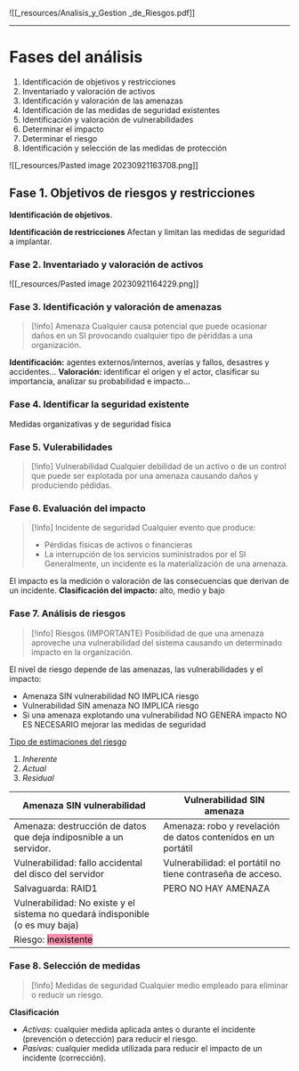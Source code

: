 ![[_resources/Analisis_y_Gestion _de_Riesgos.pdf]]

---

# Fases del análisis
1. Identificación de objetivos y restricciones
2. Inventariado y valoración de activos
3. Identificación y valoración de las amenazas
4. Identificación de las medidas de seguridad existentes
5. Identificación y valoración de vulnerabilidades
6. Determinar el impacto
7. Determinar el riesgo
8. Identificación y selección de las medidas de protección

![[_resources/Pasted image 20230921163708.png]]

## Fase 1. Objetivos de riesgos y restricciones
**Identificación de objetivos**.

**Identificación de restricciones**
Afectan y limitan las medidas de seguridad a implantar.


### Fase 2. Inventariado y valoración de activos
![[_resources/Pasted image 20230921164229.png]]

### Fase 3. Identificación y valoración de amenazas
> [!info] Amenaza
> Cualquier causa potencial que puede ocasionar daños en un SI provocando cualquier tipo de périddas a una organización.

**Identificación:** agentes externos/internos, averías y fallos, desastres y accidentes...
**Valoración:** identificar el origen y el actor, clasificar su importancia, analizar su probabilidad e impacto...

### Fase 4. Identificar la seguridad existente
Medidas organizativas y de seguridad física

### Fase 5. Vulerabilidades
> [!info] Vulnerabilidad
> Cualquier debilidad de un activo o de un control que puede ser explotada por una amenaza causando daños y produciendo pédidas.

### Fase 6. Evaluación del impacto
> [!info] Incidente de seguridad
> Cualquier evento que produce:
> - Pérdidas físicas de activos o financieras
> - La interrupción de los servicios suministrados por el SI
> Generalmente, un incidente es la materialización de una amenaza.

El impacto es la medición o valoración de las consecuencias que derivan de un incidente.
**Clasificación del impacto:** alto, medio y bajo
### Fase 7. Análisis de riesgos
> [!info] Riesgos (IMPORTANTE)
> Posibilidad de que una amenaza aproveche una vulnerabilidad del sistema causando un determinado impacto en la organización.

El nivel de riesgo depende de las amenazas, las vulnerabilidades y el impacto:
- Amenaza SIN vulnerabilidad NO IMPLICA riesgo
- Vulnerabilidad SIN amenaza NO IMPLICA riesgo
- Si una amenaza explotando una vulnerabilidad NO GENERA impacto NO ES NECESARIO mejorar las medidas de seguridad

<u>Tipo de estimaciones del riesgo</u>
1. *Inherente*
2. *Actual*
3. *Residual*

| Amenaza SIN vulnerabilidad                                                     | Vulnerabilidad SIN amenaza                                    |
| ------------------------------------------------------------------------------ | ------------------------------------------------------------- |
| Amenaza: destrucción de datos que deja indiposnible a un servidor.             | Amenaza: robo y revelación de datos contenidos en un portátil |
| Vulnerabilidad: fallo accidental del disco del servidor                        | Vulnerabilidad: el portátil no tiene contraseña de acceso.    |
| Salvaguarda: RAID1                                                             | PERO NO HAY AMENAZA                                                              |
| Vulnerabilidad: No existe y el sistema no quedará indisponible (o es muy baja) |                                                               |
| Riesgo: <mark style="background: #FF5582A6;">inexistente</mark>                |                                                               |

### Fase 8. Selección de medidas
> [!info] Medidas de seguridad
> Cualquier medio empleado para eliminar o reducir un riesgo.

**Clasificación**
- *Activas:* cualquier medida aplicada antes o durante el incidente (prevención o detección) para reducir el riesgo.
- *Pasivas:* cualquier medida utilizada para reducir el impacto de un incidente (corrección).